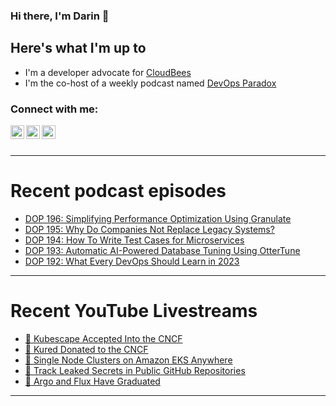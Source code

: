 ### Hi there, I'm Darin 👋

## Here's what I'm up to
- I'm a developer advocate for [CloudBees][cloudbees-website]
- I'm the co-host of a weekly podcast named [DevOps Paradox][dop-website]

### Connect with me:

[<img align="left" alt="darinpope | Twitter" width="22px" src="https://cdn.jsdelivr.net/npm/simple-icons@v3/icons/twitter.svg" />][twitter]
[<img align="left" alt="darinpope | LinkedIn" width="22px" src="https://cdn.jsdelivr.net/npm/simple-icons@v3/icons/linkedin.svg" />][linkedin]
[<img align="left" alt="darinpope | Instagram" width="22px" src="https://cdn.jsdelivr.net/npm/simple-icons@v3/icons/instagram.svg" />][instagram]

<br />
<br />

---

# Recent podcast episodes
<!-- BLOG-POST-LIST:START -->
- [DOP 196: Simplifying Performance Optimization Using Granulate](https://www.devopsparadox.com/episodes/simplifying-performance-optimization-using-granulate-196/)
- [DOP 195: Why Do Companies Not Replace Legacy Systems?](https://www.devopsparadox.com/episodes/why-do-companies-not-replace-legacy-systems-195/)
- [DOP 194: How To Write Test Cases for Microservices](https://www.devopsparadox.com/episodes/how-to-write-test-cases-for-microservices-194/)
- [DOP 193: Automatic AI-Powered Database Tuning Using OtterTune](https://www.devopsparadox.com/episodes/automatic-ai-powered-database-tuning-using-ottertune-193/)
- [DOP 192: What Every DevOps Should Learn in 2023](https://www.devopsparadox.com/episodes/what-every-devops-should-learn-in-2023-192/)
<!-- BLOG-POST-LIST:END -->

---

# Recent YouTube Livestreams
<!-- YOUTUBE:START -->
- [🔴 Kubescape Accepted Into the CNCF](https://www.youtube.com/watch?v=PVNRFDgaL3o)
- [🔴 Kured Donated to the CNCF](https://www.youtube.com/watch?v=DVCkDfnPRws)
- [🔴 Single Node Clusters on Amazon EKS Anywhere](https://www.youtube.com/watch?v=v8nA-jaHfG4)
- [🔴 Track Leaked Secrets in Public GitHub Repositories](https://www.youtube.com/watch?v=y5UCyomjUX0)
- [🔴 Argo and Flux Have Graduated](https://www.youtube.com/watch?v=Ipa9Wv_ULP4)
<!-- YOUTUBE:END -->

---


[website]: https://www.darinpope.com/
[twitter]: https://twitter.com/darinpope
[youtube]: https://youtube.com/darinpope
[instagram]: https://instagram.com/darinpope
[linkedin]: https://linkedin.com/in/darinpope
[cloudbees-website]: https://www.cloudbees.com/
[dop-website]: https://www.devopsparadox.com/

<!--
**darinpope/darinpope** is a ✨ _special_ ✨ repository because its `README.md` (this file) appears on your GitHub profile.

Here are some ideas to get you started:

- 🔭 I’m currently working on ...
- 🌱 I’m currently learning ...
- 👯 I’m looking to collaborate on ...
- 🤔 I’m looking for help with ...
- 💬 Ask me about ...
- 📫 How to reach me: ...
- 😄 Pronouns: ...
- ⚡ Fun fact: ...
-->
